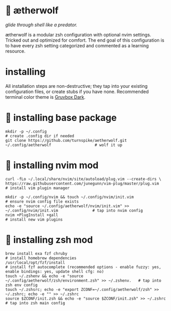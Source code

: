 # :wolf: ætherwolf

_glide through shell like a predator._

ætherwolf is a modular zsh configuration with optional nvim settings. Tricked out and optimized for comfort. The end goal of this configuration is to have every zsh setting categorized and commented as a learning resource.

# installing

All installation steps are non-destructive; they tap into your existing configuration files, or create stubs if you have none. Recommended terminal color theme is [Gruvbox Dark](https://github.com/morhetz/gruvbox-contrib).

# :nut_and_bolt: installing base package

    mkdir -p ~/.config                                                                           # create .config dir if needed
    git clone https://github.com/turnspike/aetherwolf.git ~/.config/aetherwolf                   # wolf it up
    
# :nut_and_bolt: installing nvim mod

    curl -fLo ~/.local/share/nvim/site/autoload/plug.vim --create-dirs \
    https://raw.githubusercontent.com/junegunn/vim-plug/master/plug.vim                          # install vim plugin manager
    
    mkdir -p ~/.config/nvim && touch ~/.config/nvim/init.vim                                     # ensure nvim config file exists
    echo -e "source ~/.config/aetherwolf/nvim/init.vim" >> ~/.config/nvim/init.vim               # tap into nvim config
    nvim +PlugInstall +qall                                                                      # install new vim plugins

# :nut_and_bolt: installing zsh mod
    brew install exa fzf chruby                                                                  # install homebrew dependencies
    /usr/local/opt/fzf/install                                                                   # install fzf autocomplete (recommended options - enable fuzzy: yes, enable bindings: yes, update shell cfg: no)
    touch ~/.zshenv && echo -e "source ~/.config/aetherwolf/zsh/environment.zsh" >> ~/.zshenv.   # tap into zsh env config
    touch ~/.zshsrc; echo -e "export ZCONF=~/.config/aetherwolf/zsh" >> ~/.zshrc; echo -e "" >> ~/.zshrc
    source $ZCONF/init.zsh && echo -e "source $ZCONF/init.zsh" >> ~/.zshrc                       # tap into zsh main config
